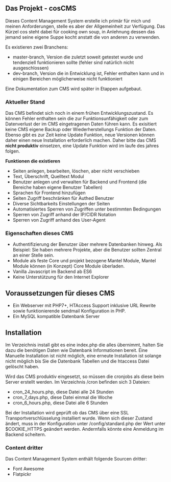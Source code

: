 
## Das Projekt - cosCMS

Dieses Content Management System erstelle ich primär für mich und meinen Anforderungen, stelle es aber der Allgemeinheit zur Verfügung. Das Kürzel cos steht dabei für cooking own soup, in Anlehnung dessen das jemand seine eigene Suppe kocht anstatt die von anderen zu verwenden.

Es existieren zwei Branchens:

+ master-branch, Version die zuletzt soweit getestet wurde und tendenziell funktionieren sollte (fehler sind natürlich nicht ausgeschlossen)
+ dev-branch, Version die in Entwicklung ist, Fehler enthalten kann und in einigen Bereichen möglicherweise nicht funktioniert

Eine Dokumentation zum CMS wird später in Etappen aufgebaut.

###	Aktueller Stand

Das CMS befindet sich noch in einem frühen Entwicklungszustand. Es können Fehler enthalten sein die zur Funktionsunfähigkeit oder zum Datenverlust der im CMS eingetragenen Daten führen kann. Es exisitiert keine CMS eigene Backup oder Wiederherstellungs Funktion der Daten. Ebenso gibt es zur Zeit keine Update Funktion, neue Versionen können daher einen neue Installation erforderlich machen. Daher bitte das CMS **nicht produktiv** einsetzen, eine Update Funktion wird im laufe des jahres folgen.

**Funktionen die existieren**
+ Seiten anlegen, bearbeiten, löschen, aber nicht verschieben
+ Text, Überschrift, Quelltext Modul
+ Benutzer anlegen und verwalten für Backend und Frontend (die Bereiche haben eigene Benutzer Tabellen)
+ Sprachen für Frontend hinzufügen
+ Seiten Zugriff beschränken für Authed Benutzer
+ Diverse Sichtbarkeits Einstellungen der Seiten
+ Automatisiertes Sperren von Zugriffen unter bestimmten Bedingungen
+ Sperren von Zugriff anhand der IP/CIDR Notation
+ Sperren von Zugriff anhand des User-Agent 

###	Eigenschaften dieses CMS

+ Authentifizierung der Benutzer über mehrere Datenbanken hinweg. Als Beispiel: Sie haben mehrere Projekte, aber die Benutzer sollten Zentral an einer Stelle sein.
+ Module als feste Core und projekt bezogene Mantel Module, Mantel Module können (in Konzept) Core Module überladen.
+ Vanilla Javascript im Backend ab ES6
+ Keine Unterstützung für den Internet Explorer

## Voraussetzungen für dieses CMS

+ Ein Webserver mit PHP7+, HTAccess Support inklusive URL Rewrite sowie funktionierende sendmail Konfiguration in PHP.
+ Ein MySQL kompatible Datenbank Server

## Installation

Im Verzeichnis install gibt es eine index.php die alles übernimmt, halten Sie dazu die benötigen Daten wie Datenbank Informationen bereit. Eine Manuelle Installation ist nicht möglich, eine erneute Installation ist solange nicht möglich bis Sie die Datenbank Tabellen und die htaccess Datei gelöscht haben.

Wird das CMS produktiv eingesetzt, so müssen die cronjobs als diese beim Server erstellt werden. Im Verzeichnis /cron befinden sich 3 Dateien:
+ cron_24_hours.php, diese Datei alle 24 Stunden
+ cron_7_days.php, diese Datei einmal die Woche
+ cron_6_hours.php, diese Datei alle 6 Stunden

Bei der Installation wird geprüft ob das CMS über eine SSL Transportverschlüsselung installiert wurde. Wenn sich dieser Zustand ändert, muss in der Konfiguration unter /config/standard.php der Wert unter $COOKIE_HTTPS geändert werden. Andernfalls könnte eine Anmeldung im Backend scheitern.

###	Content dritter

Das Content Management System enthält folgende Sourcen dritter:

+ Font Awesome
+ Flatpickr
